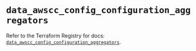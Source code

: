# `data_awscc_config_configuration_aggregators`

Refer to the Terraform Registry for docs: [`data_awscc_config_configuration_aggregators`](https://registry.terraform.io/providers/hashicorp/awscc/0.70.0/docs/data-sources/config_configuration_aggregators).
